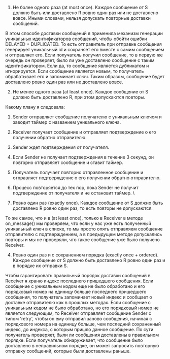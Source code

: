 
1. Не более одного раза (at most once). Каждое сообщение от S должно быть или доставлено R ровно один раз или не доставлено вовсе.
Иными словами, нельзя допускать повторные доставки сообщений.

В этом способе доставки сообщений я применила механизм генерации уникальных идентификаторов сообщений, 
чтобы обойти ошибки DELAYED + DUPLICATED. То есть отправитель при отправке сообщения генерирует уникальный 
id и сохраняет его вместе с самим сообщением и отправляет его. Если получатель получил сообщение, то в 
первую же очередь он проверяет, было ли уже доставлено сообщение с таким идентификатором. 
Если да, то сообщение является дубликатом и игнорируется. Если сообщение является новым, 
то получатель обрабатывает его и запоминает ключ. Таким образом, сообщение будет доставлено ровно один раз или не доставлено вовсе. 

2. Не менее одного раза (at least once). Каждое сообщение от S должно быть доставлено R, при этом допускаются повторы.

Какому плану я следовала:

1. Sender отправляет сообщение получателю c уникальным ключом и заводит таймер с названием уникального ключа.
2. Receiver получает сообщение и отправляет подтверждение о его получении обратно отправителю.
3. Sender ждет подтверждения от получателя.
4. Если Sender не получает подтверждения в течение 3 секунд, он повторно отправляет сообщение и ставит таймер.
5. Получатель получает повторно отправленное сообщение и отправляет подтверждение о его получении обратно отправителю.
6. Процесс повторяется до тех пор, пока Sender не получит подтверждение от получателя и не остановит таймер.
\\

3. Ровно один раз (exactly once). Каждое сообщение от S должно быть доставлено R ровно один раз, то есть повторы не допускаются.

То же самое, что и в (at least once), только в Receiver в методе on_message() мы проверяем, 
что если у нас уже есть полученный уникальный ключ в списке, то мы просто опять отправляем сообщение отправителю с подтверждением, 
а в предыдущем методе допускались повторы и мы не проверяли, что такое сообщение уже было получено Receiver.

4. Ровно один раз и с сохранением порядка (exactly once + ordered). Каждое сообщение от S должно быть доставлено
R ровно один раз и в порядке их отправки S.

Чтобы гарантировать правильный порядок доставки сообщений в Receiver я храню индекс последнего пришедшего сообщения. Если сообщение
с уникальным кодом еще не было обработано и его порядковый номер на единицу больше последнего пришедшего сообщения, то получатель запоминает
новый индекс и сообщает о доставке отправителю как в прошлых методах. Если сообщение с уникальным кодом не было обработано, но его порядковый номер 
не является следующим, то Receiver отправляет сообщение Sender с типом 'retry', чтобы он ему отправил заново сообщения, начиная с порядкового номера
на единицу больше, чем последний сохраненный индекс, до индекса, с которым пришло данное сообщение. По сути получатель проверяет, были ли сообщения 
доставлены в правильном порядке. Если получатель обнаруживает, что сообщение было доставлено в неправильном порядке, он может запросить
повторную отправку сообщений, которые были доставлены раньше.
